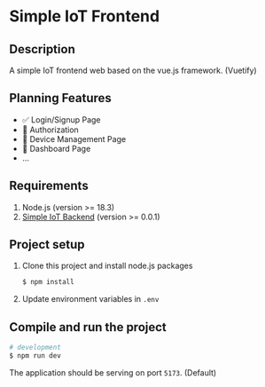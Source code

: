 # Simple IoT Frontend

## Description

A simple IoT frontend web based on the vue.js framework. (Vuetify)

## Planning Features

- :white_check_mark: Login/Signup Page
- :black_square_button: Authorization
- :black_square_button: Device Management Page
- :black_square_button: Dashboard Page
- ...

## Requirements

1. Node.js (version >= 18.3)
2. [Simple IoT Backend](https://github.com/Supawite-Peter/simple-iot-backend) (version >= 0.0.1)

## Project setup

1. Clone this project and install node.js packages

    ```bash
    $ npm install
    ```

2. Update environment variables in `.env`

## Compile and run the project

```bash
# development
$ npm run dev
```

The application should be serving on port `5173`. (Default)